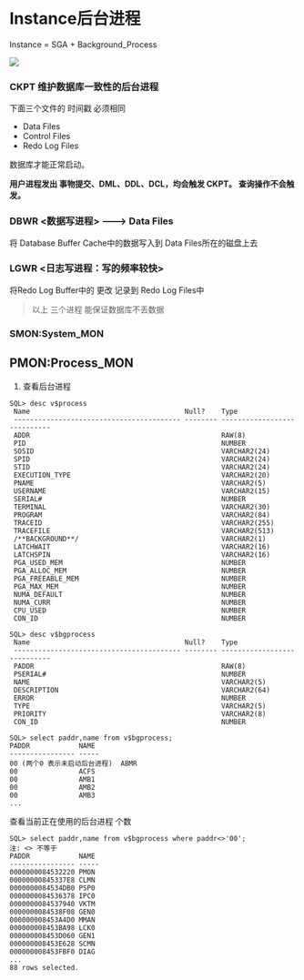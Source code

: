 # Instance后台进程

Instance = SGA + Background_Process

![](https://ws4.sinaimg.cn/large/006tNc79gy1g2qjbhndl9j30h20bojt2.jpg)

### CKPT 维护数据库一致性的后台进程
下面三个文件的 时间戳 必须相同
* Data Files
* Control Files
* Redo Log Files

数据库才能正常启动。

**用户进程发出 事物提交、DML、DDL、DCL，均会触发 CKPT。
查询操作不会触发。**

### DBWR <数据写进程> ---> Data Files
将 Database Buffer Cache中的数据写入到 Data Files所在的磁盘上去

### LGWR <日志写进程：写的频率较快>
将Redo Log Buffer中的 更改 记录到 Redo Log Files中


> 以上 三个进程 能保证数据库不丢数据


### SMON:System_MON

## PMON:Process_MON



1. 查看后台进程

```
SQL> desc v$process
 Name                                      Null?    Type
 ----------------------------------------- -------- ----------------------------
 ADDR                                               RAW(8)
 PID                                                NUMBER
 SOSID                                              VARCHAR2(24)
 SPID                                               VARCHAR2(24)
 STID                                               VARCHAR2(24)
 EXECUTION_TYPE                                     VARCHAR2(20)
 PNAME                                              VARCHAR2(5)
 USERNAME                                           VARCHAR2(15)
 SERIAL#                                            NUMBER
 TERMINAL                                           VARCHAR2(30)
 PROGRAM                                            VARCHAR2(84)
 TRACEID                                            VARCHAR2(255)
 TRACEFILE                                          VARCHAR2(513)
 /**BACKGROUND**/                                   VARCHAR2(1)
 LATCHWAIT                                          VARCHAR2(16)
 LATCHSPIN                                          VARCHAR2(16)
 PGA_USED_MEM                                       NUMBER
 PGA_ALLOC_MEM                                      NUMBER
 PGA_FREEABLE_MEM                                   NUMBER
 PGA_MAX_MEM                                        NUMBER
 NUMA_DEFAULT                                       NUMBER
 NUMA_CURR                                          NUMBER
 CPU_USED                                           NUMBER
 CON_ID                                             NUMBER

SQL> desc v$bgprocess
 Name                                      Null?    Type
 ----------------------------------------- -------- ----------------------------
 PADDR                                              RAW(8)
 PSERIAL#                                           NUMBER
 NAME                                               VARCHAR2(5)
 DESCRIPTION                                        VARCHAR2(64)
 ERROR                                              NUMBER
 TYPE                                               VARCHAR2(5)
 PRIORITY                                           VARCHAR2(8)
 CON_ID                                             NUMBER
```

```
SQL> select paddr,name from v$bgprocess;
PADDR            NAME
---------------- -----
00 (两个0 表示未启动后台进程)  ABMR
00               ACFS
00               AMB1
00               AMB2
00               AMB3
...
```
查看当前正在使用的后台进程 个数
```
SQL> select paddr,name from v$bgprocess where paddr<>'00'; 
注: <> 不等于
PADDR            NAME
---------------- -----
0000000084532220 PMON
00000000845337E8 CLMN
0000000084534DB0 PSP0
0000000084536378 IPC0
0000000084537940 VKTM
0000000084538F08 GEN0
000000008453A4D0 MMAN
000000008453BA98 LCK0
000000008453D060 GEN1
000000008453E628 SCMN
000000008453FBF0 DIAG
...
88 rows selected.
```